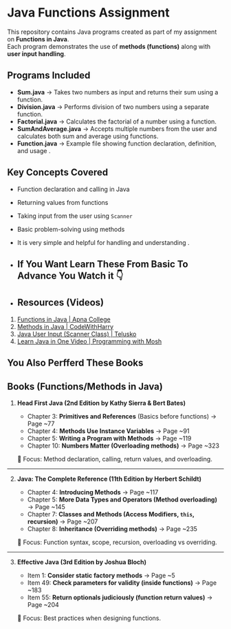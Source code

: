 # Java Functions Assignment

This repository contains Java programs created as part of my assignment on **Functions in Java**.  
Each program demonstrates the use of **methods (functions)** along with **user input handling**.

## Programs Included
- **Sum.java** → Takes two numbers as input and returns their sum using a function.  
- **Division.java** → Performs division of two numbers using a separate function.  
- **Factorial.java** → Calculates the factorial of a number using a function.  
- **SumAndAverage.java** → Accepts multiple numbers from the user and calculates both sum and average using functions.  
- **Function.java** → Example file showing function declaration, definition, and usage .

## Key Concepts Covered
- Function declaration and calling in Java  
- Returning values from functions  
- Taking input from the user using `Scanner`  
- Basic problem-solving using methods
- It is very simple and helpful for handling and understanding .

- ## If You Want Learn These From Basic To Advance You Watch it 👇
- ## Resources (Videos)

1. [Functions in Java | Apna College](https://www.youtube.com/watch?v=xVFY3TTaK7Y)  
2. [Methods in Java | CodeWithHarry](https://www.youtube.com/watch?v=q6pw4N2EG14)  
3. [Java User Input (Scanner Class) | Telusko](https://www.youtube.com/watch?v=3GRxgtVx9Oc)  
4. [Learn Java in One Video | Programming with Mosh](https://www.youtube.com/watch?v=eIrMbAQSU34)  

## You Also Perfferd These Books 

## Books (Functions/Methods in Java)

1. **Head First Java (2nd Edition by Kathy Sierra & Bert Bates)**  
   - Chapter 3: **Primitives and References** (Basics before functions) → Page ~77  
   - Chapter 4: **Methods Use Instance Variables** → Page ~91  
   - Chapter 5: **Writing a Program with Methods** → Page ~119  
   - Chapter 10: **Numbers Matter (Overloading methods)** → Page ~323  

   📌 Focus: Method declaration, calling, return values, and overloading.

---

2. **Java: The Complete Reference (11th Edition by Herbert Schildt)**  
   - Chapter 4: **Introducing Methods** → Page ~117  
   - Chapter 5: **More Data Types and Operators (Method overloading)** → Page ~145  
   - Chapter 7: **Classes and Methods (Access Modifiers, `this`, recursion)** → Page ~207  
   - Chapter 8: **Inheritance (Overriding methods)** → Page ~235  

   📌 Focus: Function syntax, scope, recursion, overloading vs overriding.

---

3. **Effective Java (3rd Edition by Joshua Bloch)**  
   - Item 1: **Consider static factory methods** → Page ~5  
   - Item 49: **Check parameters for validity (inside functions)** → Page ~183  
   - Item 55: **Return optionals judiciously (function return values)** → Page ~204  

   📌 Focus: Best practices when designing functions.


